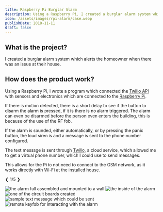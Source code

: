 ```yaml
---
title: Raspberry Pi Burglar Alarm
description: Using a Raspberry Pi, I created a burglar alarm system which alerts the homeowner when there is a potential issue at their house.
icon: /assets/images/rpi-alarm/case.webp
publishDate: 2018-11-11
draft: false
---
```


## What is the project?

I created a burglar alarm system which alerts the homeowner when there was an issue at their house.

## How does the product work?

Using a Raspberry Pi, I wrote a program which connected the [Twilio API](https://www.twilio.com/docs) with sensors and electronics which are connected to the [Raspberry Pi](https://www.raspberrypi.org/).

If there is motion detected, there is a short delay to see if the button to disarm the alarm is pressed, if it is there is no alarm triggered. The alarm can even be disarmed before the person even enters the building, this is because of the use of the
RF fob.

If the alarm is sounded, either automatically, or by pressing the panic button, the loud siren is and a message is sent to the phone number configured.

The text message is sent through [Twilio](https://www.twilio.com), a cloud service, which allowed me to get a virtual phone number, which I could use to send messages.

This allows for the Pi to not need to connect to the GSM network, as it works directly with Wi-Fi at the installed house.

<div class="gallery">

<div class="control-buttons">
    <span><a onclick="plusSlides(-1)">&#10094;</a></span>
    <span id="slide-counter">1/5</span>
    <span><a onclick="plusSlides(1)">&#10095;</a></span>
</div>

![the alarm full assembled and mounted to a wall](/assets/images/rpi-alarm/case.webp)
![the inside of the alarm](/assets/images/rpi-alarm/inside.webp)
![one of the circuit boards created](/assets/images/rpi-alarm/daughter-board.webp)
![sample text message which could be sent](/assets/images/rpi-alarm/sms.webp)
![remote keyfob for interacting with the alarm](/assets/images/rpi-alarm/remote.webp)

</div>

<script src="/assets/scripts/slideshow.js">
